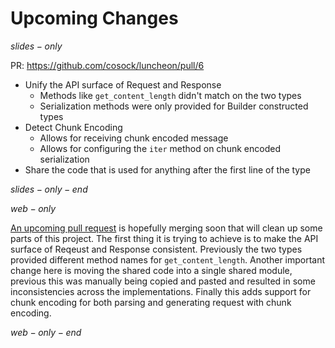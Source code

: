 # Upcoming Changes

$slides-only$

PR: <https://github.com/cosock/luncheon/pull/6>

- Unify the API surface of Request and Response
  - Methods like `get_content_length` didn't match on the two types
  - Serialization methods were only provided for Builder constructed types
- Detect Chunk Encoding
  - Allows for receiving chunk encoded message
  - Allows for configuring the `iter` method on chunk encoded serialization
- Share the code that is used for anything after the first line of the type

$slides-only-end$

$web-only$

[An upcoming pull request](https://github.com/cosock/luncheon/pull/6) is hopefully merging
soon that will clean up some parts of this project. The first thing it is trying to achieve
is to make the API surface of Reqeust and Response consistent. Previously the two types
provided different method names for `get_content_length`. Another important change here is moving
the shared code into a single shared module, previous this was manually being copied and pasted
and resulted in some inconsistencies across the implementations. Finally this adds support for
chunk encoding for both parsing and generating request with chunk encoding.

$web-only-end$
